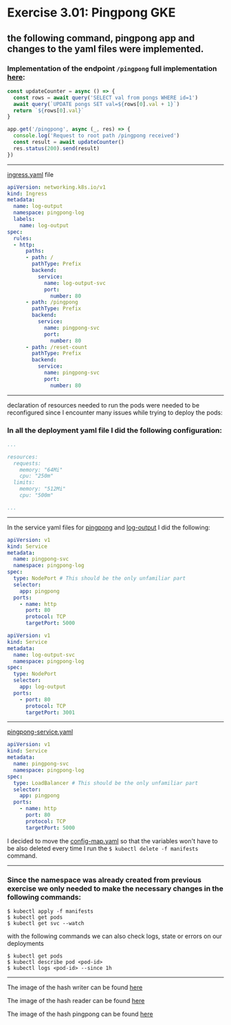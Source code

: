 
# Exercise 3.01: Pingpong GKE
## the following command, pingpong app and changes to the yaml files were implemented.
### Implementation of the endpoint ``` /pingpong ``` full implementation [here](./pingpong/index.js):
```js
const updateCounter = async () => {
  const rows = await query('SELECT val from pongs WHERE id=1')
  await query(`UPDATE pongs SET val=${rows[0].val + 1}`)
  return `${rows[0].val}`
}

app.get('/pingpong', async (_, res) => {
  console.log('Request to root path /pingpong received')
  const result = await updateCounter()
  res.status(200).send(result)
})
```
---
[ingress.yaml](./manifests/ingress.yaml) file
```yaml
apiVersion: networking.k8s.io/v1
kind: Ingress
metadata:
  name: log-output
  namespace: pingpong-log
  labels:
    name: log-output
spec:
  rules:
  - http:
      paths:
      - path: /
        pathType: Prefix
        backend:
          service:
            name: log-output-svc
            port: 
              number: 80
      - path: /pingpong
        pathType: Prefix
        backend:
          service:
            name: pingpong-svc
            port: 
              number: 80
      - path: /reset-count
        pathType: Prefix
        backend:
          service:
            name: pingpong-svc
            port: 
              number: 80
```
---
declaration of resources needed to run the pods were needed to be reconfigured since I encounter many issues while trying to deploy the pods:
### In all the deployment yaml file I did the following configuration:
```yaml
...

resources:
  requests:
    memory: "64Mi"
    cpu: "250m"
  limits:
    memory: "512Mi"
    cpu: "500m"

...

```
---

In the service yaml files for [pingpong](./manifests/pingpong-service.yaml) and [log-output](./manifests/log-output-service.yaml) I did the following:
```yaml
apiVersion: v1
kind: Service
metadata:
  name: pingpong-svc
  namespace: pingpong-log
spec:
  type: NodePort # This should be the only unfamiliar part
  selector:
    app: pingpong
  ports:
    - name: http
      port: 80
      protocol: TCP
      targetPort: 5000
```
```yaml
apiVersion: v1
kind: Service
metadata:
  name: log-output-svc
  namespace: pingpong-log
spec:
  type: NodePort
  selector:
    app: log-output
  ports:
    - port: 80
      protocol: TCP
      targetPort: 3001
```
---
[pingpong-service.yaml](./manifests/pingpong-service.yaml)
```yaml
apiVersion: v1
kind: Service
metadata:
  name: pingpong-svc
  namespace: pingpong-log
spec:
  type: LoadBalancer # This should be the only unfamiliar part
  selector:
    app: pingpong
  ports:
    - name: http
      port: 80
      protocol: TCP
      targetPort: 5000
```
I decided to move the [config-map.yaml](./config-map.yaml) so that the variables won't have to be also deleted every time I run the ```$ kubectl delete -f manifests``` command.

---
### Since the namespace was already created from previous exercise we only needed to make the necessary changes in the following commands:
```
$ kubectl apply -f manifests
$ kubectl get pods
$ kubectl get svc --watch
```

with the following commands we can also check logs, state or errors on our deployments
```
$ kubectl get pods
$ kubectl describe pod <pod-id>
$ kubectl logs <pod-id> --since 1h
```
---

The image of the hash writer can be found [here](https://hub.docker.com/r/sirpacoder/writer)

The image of the hash reader can be found [here](https://hub.docker.com/r/sirpacoder/reader)

The image of the hash pingpong can be found [here](https://hub.docker.com/r/sirpacoder/pingpong)